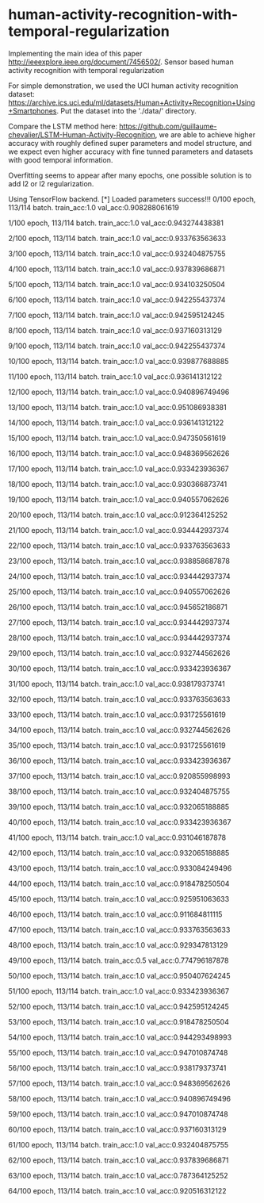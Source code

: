 # human-activity-recognition-with-temporal-regularization
Implementing the main idea of this paper http://ieeexplore.ieee.org/document/7456502/.  Sensor based human activity recognition with temporal regularization 

For simple demonstration, we used the UCI human activity recognition dataset: https://archive.ics.uci.edu/ml/datasets/Human+Activity+Recognition+Using+Smartphones. Put the dataset into the './data/' directory. 

Compare the LSTM method here: https://github.com/guillaume-chevalier/LSTM-Human-Activity-Recognition, we are able to achieve higher accuracy with roughly defined super parameters and model structure, and we expect even higher accuracy with fine tunned parameters and datasets with good temporal information.

Overfitting seems to appear after many epochs, one possible solution is to add l2 or l2 regularization.  


Using TensorFlow backend.
 [*] Loaded parameters success!!!
 0/100 epoch, 113/114 batch. train_acc:1.0 val_acc:0.908288061619

 1/100 epoch, 113/114 batch. train_acc:1.0 val_acc:0.943274438381

 2/100 epoch, 113/114 batch. train_acc:1.0 val_acc:0.933763563633

 3/100 epoch, 113/114 batch. train_acc:1.0 val_acc:0.932404875755

 4/100 epoch, 113/114 batch. train_acc:1.0 val_acc:0.937839686871

 5/100 epoch, 113/114 batch. train_acc:1.0 val_acc:0.934103250504

 6/100 epoch, 113/114 batch. train_acc:1.0 val_acc:0.942255437374

 7/100 epoch, 113/114 batch. train_acc:1.0 val_acc:0.942595124245

 8/100 epoch, 113/114 batch. train_acc:1.0 val_acc:0.937160313129

 9/100 epoch, 113/114 batch. train_acc:1.0 val_acc:0.942255437374

 10/100 epoch, 113/114 batch. train_acc:1.0 val_acc:0.939877688885

 11/100 epoch, 113/114 batch. train_acc:1.0 val_acc:0.936141312122

 12/100 epoch, 113/114 batch. train_acc:1.0 val_acc:0.940896749496

 13/100 epoch, 113/114 batch. train_acc:1.0 val_acc:0.951086938381

 14/100 epoch, 113/114 batch. train_acc:1.0 val_acc:0.936141312122

 15/100 epoch, 113/114 batch. train_acc:1.0 val_acc:0.947350561619

 16/100 epoch, 113/114 batch. train_acc:1.0 val_acc:0.948369562626

 17/100 epoch, 113/114 batch. train_acc:1.0 val_acc:0.933423936367

 18/100 epoch, 113/114 batch. train_acc:1.0 val_acc:0.930366873741

 19/100 epoch, 113/114 batch. train_acc:1.0 val_acc:0.940557062626

 20/100 epoch, 113/114 batch. train_acc:1.0 val_acc:0.912364125252

 21/100 epoch, 113/114 batch. train_acc:1.0 val_acc:0.934442937374

 22/100 epoch, 113/114 batch. train_acc:1.0 val_acc:0.933763563633

 23/100 epoch, 113/114 batch. train_acc:1.0 val_acc:0.938858687878

 24/100 epoch, 113/114 batch. train_acc:1.0 val_acc:0.934442937374

 25/100 epoch, 113/114 batch. train_acc:1.0 val_acc:0.940557062626

 26/100 epoch, 113/114 batch. train_acc:1.0 val_acc:0.945652186871

 27/100 epoch, 113/114 batch. train_acc:1.0 val_acc:0.934442937374

 28/100 epoch, 113/114 batch. train_acc:1.0 val_acc:0.934442937374

 29/100 epoch, 113/114 batch. train_acc:1.0 val_acc:0.932744562626

 30/100 epoch, 113/114 batch. train_acc:1.0 val_acc:0.933423936367

 31/100 epoch, 113/114 batch. train_acc:1.0 val_acc:0.938179373741

 32/100 epoch, 113/114 batch. train_acc:1.0 val_acc:0.933763563633

 33/100 epoch, 113/114 batch. train_acc:1.0 val_acc:0.931725561619

 34/100 epoch, 113/114 batch. train_acc:1.0 val_acc:0.932744562626

 35/100 epoch, 113/114 batch. train_acc:1.0 val_acc:0.931725561619

 36/100 epoch, 113/114 batch. train_acc:1.0 val_acc:0.933423936367

 37/100 epoch, 113/114 batch. train_acc:1.0 val_acc:0.920855998993

 38/100 epoch, 113/114 batch. train_acc:1.0 val_acc:0.932404875755

 39/100 epoch, 113/114 batch. train_acc:1.0 val_acc:0.932065188885

 40/100 epoch, 113/114 batch. train_acc:1.0 val_acc:0.933423936367

 41/100 epoch, 113/114 batch. train_acc:1.0 val_acc:0.931046187878

 42/100 epoch, 113/114 batch. train_acc:1.0 val_acc:0.932065188885

 43/100 epoch, 113/114 batch. train_acc:1.0 val_acc:0.933084249496

 44/100 epoch, 113/114 batch. train_acc:1.0 val_acc:0.918478250504

 45/100 epoch, 113/114 batch. train_acc:1.0 val_acc:0.925951063633

 46/100 epoch, 113/114 batch. train_acc:1.0 val_acc:0.911684811115

 47/100 epoch, 113/114 batch. train_acc:1.0 val_acc:0.933763563633

 48/100 epoch, 113/114 batch. train_acc:1.0 val_acc:0.929347813129

 49/100 epoch, 113/114 batch. train_acc:0.5 val_acc:0.774796187878

 50/100 epoch, 113/114 batch. train_acc:1.0 val_acc:0.950407624245

 51/100 epoch, 113/114 batch. train_acc:1.0 val_acc:0.933423936367

 52/100 epoch, 113/114 batch. train_acc:1.0 val_acc:0.942595124245

 53/100 epoch, 113/114 batch. train_acc:1.0 val_acc:0.918478250504

 54/100 epoch, 113/114 batch. train_acc:1.0 val_acc:0.944293498993

 55/100 epoch, 113/114 batch. train_acc:1.0 val_acc:0.947010874748

 56/100 epoch, 113/114 batch. train_acc:1.0 val_acc:0.938179373741

 57/100 epoch, 113/114 batch. train_acc:1.0 val_acc:0.948369562626

 58/100 epoch, 113/114 batch. train_acc:1.0 val_acc:0.940896749496

 59/100 epoch, 113/114 batch. train_acc:1.0 val_acc:0.947010874748

 60/100 epoch, 113/114 batch. train_acc:1.0 val_acc:0.937160313129

 61/100 epoch, 113/114 batch. train_acc:1.0 val_acc:0.932404875755

 62/100 epoch, 113/114 batch. train_acc:1.0 val_acc:0.937839686871

 63/100 epoch, 113/114 batch. train_acc:1.0 val_acc:0.787364125252

 64/100 epoch, 113/114 batch. train_acc:1.0 val_acc:0.920516312122
